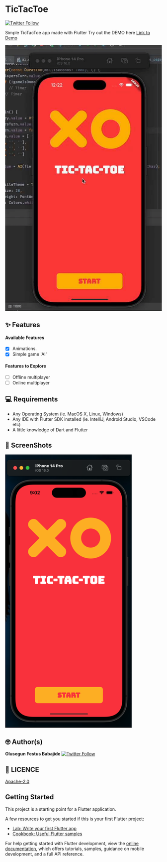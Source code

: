 # TicTacToe

[![Twitter Follow](https://img.shields.io/twitter/follow/iamjideguru.svg?style=social)](https://twitter.com/iamjideguru)

Simple TicTacToe app made with Flutter
Try out the DEMO here
[Link to Demo](https://tictactoe.jideguru.dev/)

<a href="https://www.youtube.com/shorts/j7bmrk1jPdI"> <img src="assets/screenshots/demo.gif"/> </a>

## ✨ Features

#### Available Features
- [x] Animations.
- [x] Simple game 'AI'

#### Features to Explore
- [ ] Offline multiplayer
- [ ] Online multiplayer

## 💻 Requirements

- Any Operating System (ie. MacOS X, Linux, Windows)
- Any IDE with Flutter SDK installed (ie. IntelliJ, Android Studio, VSCode etc)
- A little knowledge of Dart and Flutter

## 📸 ScreenShots

<img src="assets/screenshots/ss1.png"/>

## 🤓 Author(s)

**Olusegun Festus Babajide**
[![Twitter Follow](https://img.shields.io/twitter/follow/iamjideguru.svg?style=social)](https://twitter.com/iamjideguru)

## 🔖 LICENCE

[Apache-2.0](https://github.com/JideGuru/flutter-tic-tac-toe/blob/master/LICENSE)

## Getting Started

This project is a starting point for a Flutter application.

A few resources to get you started if this is your first Flutter project:

- [Lab: Write your first Flutter app](https://docs.flutter.dev/get-started/codelab)
- [Cookbook: Useful Flutter samples](https://docs.flutter.dev/cookbook)

For help getting started with Flutter development, view the
[online documentation](https://docs.flutter.dev/), which offers tutorials,
samples, guidance on mobile development, and a full API reference.
